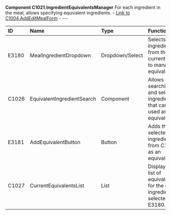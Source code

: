 **Component C1021.IngredientEquivalentsManager**
For each ingredient in the meal, allows specifying equivalent ingredients. - [Link to C1004.AddEditMealForm](./C1004.md) - ---

| ID    | Name                            | Type            | Functionality                                                                 | Goal                                                                 | Trigger                                  | Link   |
| :---- | :------------------------------ | :-------------- | :---------------------------------------------------------------------------- | :------------------------------------------------------------------- | :--------------------------------------- | :----- |
| E3180 | MealIngredientDropdown          | Dropdown/Select | Selects an ingredient from the current meal to manage its equivalents.        | To choose which meal ingredient to define alternatives for.          | `Changes in C1025`                       | ---    |
| C1026 | EquivalentIngredientSearch      | Component       | Allows searching and selecting ingredients that can be used as equivalents.   | To find and add alternative ingredients.                             | `Selection in E3180`                     | C1026.md |
| E3181 | AddEquivalentButton             | Button          | Adds the selected ingredient from C1026 as an equivalent.                     | To list an alternative for the chosen meal ingredient.               | `Selection in C1026 and E3180`           | ---    |
| C1027 | CurrentEquivalentsList          | List            | Displays the list of equivalents for the meal ingredient selected in E3180.   | To show currently defined alternatives for a specific ingredient.    | `Selection in E3180 / Click E3181`       | C1027.md |
